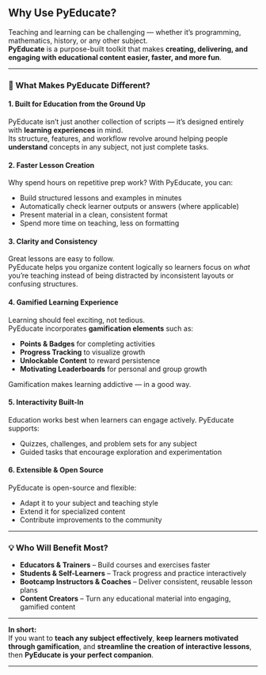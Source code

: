 ## Why Use PyEducate?

Teaching and learning can be challenging — whether it’s programming, mathematics, history, or any other subject.  
**PyEducate** is a purpose-built toolkit that makes **creating, delivering, and engaging with educational content easier, faster, and more fun**.

---

### 🚀 What Makes PyEducate Different?

#### 1. **Built for Education from the Ground Up**
PyEducate isn’t just another collection of scripts — it’s designed entirely with **learning experiences** in mind.  
Its structure, features, and workflow revolve around helping people **understand** concepts in any subject, not just complete tasks.

#### 2. **Faster Lesson Creation**
Why spend hours on repetitive prep work? With PyEducate, you can:
- Build structured lessons and examples in minutes  
- Automatically check learner outputs or answers (where applicable)  
- Present material in a clean, consistent format  
- Spend more time on teaching, less on formatting

#### 3. **Clarity and Consistency**
Great lessons are easy to follow.  
PyEducate helps you organize content logically so learners focus on *what* you’re teaching instead of being distracted by inconsistent layouts or confusing structures.

#### 4. **Gamified Learning Experience**
Learning should feel exciting, not tedious.  
PyEducate incorporates **gamification elements** such as:
- **Points & Badges** for completing activities  
- **Progress Tracking** to visualize growth
- **Unlockable Content** to reward persistence
- **Motivating Leaderboards** for personal and group growth

Gamification makes learning addictive — in a good way.

#### 5. **Interactivity Built-In**
Education works best when learners can engage actively. PyEducate supports:
- Quizzes, challenges, and problem sets for any subject
- Guided tasks that encourage exploration and experimentation

#### 6. **Extensible & Open Source**
PyEducate is open-source and flexible:
- Adapt it to your subject and teaching style  
- Extend it for specialized content  
- Contribute improvements to the community

---

### 💡 Who Will Benefit Most?
- **Educators & Trainers** – Build courses and exercises faster  
- **Students & Self-Learners** – Track progress and practice interactively  
- **Bootcamp Instructors & Coaches** – Deliver consistent, reusable lesson plans  
- **Content Creators** – Turn any educational material into engaging, gamified content  

---

**In short:**  
If you want to **teach any subject effectively**, **keep learners motivated through gamification**, and **streamline the creation of interactive lessons**, then **PyEducate is your perfect companion**.

---
